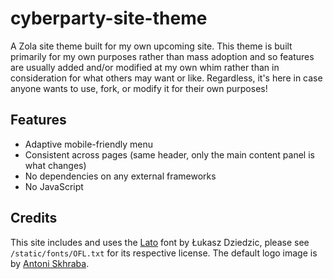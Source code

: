 # cyberparty-site-theme

A Zola site theme built for my own upcoming site.
This theme is built primarily for my own purposes rather than mass adoption and so features are usually added and/or modified at my own whim rather than in consideration for what others may want or like. Regardless, it's here in case anyone wants to use, fork, or modify it for their own purposes!

## Features

- Adaptive mobile-friendly menu
- Consistent across pages (same header, only the main content panel is what changes)
- No dependencies on any external frameworks
- No JavaScript

## Credits

This site includes and uses the [Lato](https://www.latofonts.com/) font by Łukasz Dziedzic, please see `/static/fonts/OFL.txt` for its respective license.
The default logo image is by [Antoni Skhraba](https://www.pexels.com/@shkrabaanthony/).